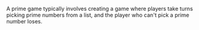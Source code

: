 A prime game typically involves creating a game where players take turns picking prime numbers from a list, and the player who can't pick a prime number loses.